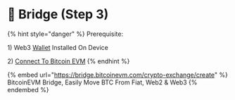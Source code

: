# 🌉 Bridge (Step 3)

{% hint style="danger" %}
Prerequisite:&#x20;

1\) Web3 [Wallet](get-started/wallet-step-1.md) Installed On Device&#x20;

2\) [Connect To Bitcoin EVM](connect-wallet-to-bitcoin-step-2.md)
{% endhint %}

{% embed url="https://bridge.bitcoinevm.com/crypto-exchange/create" %}
BitcoinEVM Bridge, Easily Move BTC From Fiat, Web2 & Web3
{% endembed %}

